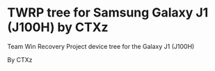# TWRP tree for Samsung Galaxy J1 (J100H) by CTXz

Team Win Recovery Project device tree for the Galaxy J1 (J100H)

By CTXz



